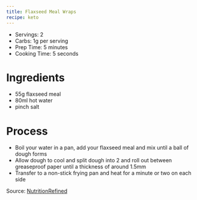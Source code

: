 ```yaml
---
title: Flaxseed Meal Wraps
recipe: keto
---
```


* Servings: 2
* Carbs: 1g per serving
* Prep Time: 5 minutes
* Cooking Time: 5 seconds

# Ingredients
* 55g flaxseed meal
* 80ml hot water
* pinch salt

# Process
* Boil your water in a pan, add your flaxseed meal and mix until a ball of dough forms
* Allow dough to cool and split dough into 2 and roll out between greaseproof paper until a thickness of around 1.5mm
* Transfer to a non-stick frying pan and heat for a minute or two on each side

Source: [NutritionRefined](https://www.youtube.com/channel/UCcFw8aEX85Ki0YsmlT8iByw)
